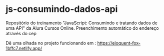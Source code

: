# js-consumindo-dados-api
Repositório do treinamento "JavaScript: Consumindo e tratando dados de uma API" da Alura Cursos Online.
Preenchimento automático do endereço através do cep

Dê uma olhada no projeto funcionando em : https://eloquent-fox-1bffc7.netlify.app/
